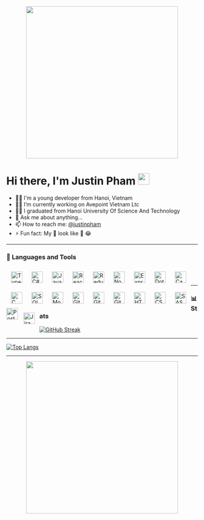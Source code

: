 <div id="header" align="center">
  <img src="https://media1.giphy.com/media/v1.Y2lkPTc5MGI3NjExYWZqMWRwcW0yM2V6M2M3OWs5dW5oMHFwcDYzOHY4eTF2OXZ6dTFuYSZlcD12MV9pbnRlcm5hbF9naWZfYnlfaWQmY3Q9cw/gjrYDwbjnK8x36xZIO/giphy.gif" width="400"/>
</div>

<h1>
  Hi there, I'm Justin Pham 
  <img src="https://media.giphy.com/media/hvRJCLFzcasrR4ia7z/giphy.gif" width="30px"/>
</h1>

- 🙋‍♂️ I'm a young developer from Hanoi, Vietnam
- 👨‍💻 I’m currently working on Avepoint Vietnam Ltc
- 🧑‍🎓 I graduated from Hanoi University Of Science And Technology
- 💬 Ask me about anything...
- 📫 How to reach me: <a href = "mailto:phamduythang00@gmail.com">@justinpham</a>
- ⚡ Fun fact: My 👀 look like 🐼 😂

<hr/>

### 🧰 Languages and Tools

<img align="left" alt="TypeScript" width="30px" style="margin:12px;" src="https://cdn.jsdelivr.net/gh/devicons/devicon/icons/typescript/typescript-plain.svg" />
<img align="left" alt="C#" width="30px" style="margin:12px;" src="https://cdn.jsdelivr.net/gh/devicons/devicon/icons/csharp/csharp-plain.svg" />
<img align="left" alt="JavaScript" width="30px" style="margin:12px;" src="https://cdn.jsdelivr.net/gh/devicons/devicon/icons/javascript/javascript-plain.svg" />
<img align="left" alt="React" width="30px" style="margin:12px;" src="https://cdn.jsdelivr.net/gh/devicons/devicon/icons/react/react-original.svg" />
<img align="left" alt="Redux" width="30px" style="margin:12px;" src="https://cdn.jsdelivr.net/gh/devicons/devicon/icons/redux/redux-original.svg" />
<img align="left" alt="NodeJS" width="30px" style="margin:12px;" src="https://cdn.jsdelivr.net/gh/devicons/devicon/icons/nodejs/nodejs-original.svg" />
<img align="left" alt="Express" width="30px" style="margin:12px;" src="https://res.cloudinary.com/justinpham311/image/upload/v1692540185/icons8-express-js_fdvyia.svg" />
<img align="left" alt="DotNetCore" width="30px" style="margin:12px;" src="https://cdn.jsdelivr.net/gh/devicons/devicon/icons/dotnetcore/dotnetcore-original.svg" />
<img align="left" alt="C++" width="30px" style="margin:12px;" src="https://cdn.jsdelivr.net/gh/devicons/devicon/icons/cplusplus/cplusplus-line.svg" />
<img align="left" alt="C" width="30px" style="margin:12px;" src="https://cdn.jsdelivr.net/gh/devicons/devicon/icons/c/c-original.svg" />
<img align="left" alt="SQLServer" width="30px" style="margin:12px;" src="https://img.icons8.com/color/48/microsoft-sql-server.png" />
<img align="left" alt="Mongodb" width="30px" style="margin:12px;" src="https://cdn.jsdelivr.net/gh/devicons/devicon/icons/mongodb/mongodb-original.svg" />
<img align="left" alt="Git" width="30px" style="margin:12px;" src="https://cdn.jsdelivr.net/gh/devicons/devicon/icons/git/git-original.svg" />
<img align="left" alt="GitHub" width="30px" style="margin:12px;" src="https://img.icons8.com/nolan/64/github.png" />
<img align="left" alt="GitLab" width="30px" style="margin:12px;" src="https://cdn.jsdelivr.net/gh/devicons/devicon/icons/gitlab/gitlab-original.svg" />
<img align="left" alt="HTML" width="30px" style="margin:12px;" src="https://cdn.jsdelivr.net/gh/devicons/devicon/icons/html5/html5-plain.svg" />
<img align="left" alt="CSS" width="30px" style="margin:12px;" src="https://cdn.jsdelivr.net/gh/devicons/devicon/icons/css3/css3-plain.svg" />
<img align="left" alt="SASS" width="30px" style="margin:12px;" src="https://cdn.jsdelivr.net/gh/devicons/devicon/icons/sass/sass-original.svg" />
<img align="left" alt="Postman" width="30px" style="margin:12pxss;" src="https://img.icons8.com/external-tal-revivo-color-tal-revivo/48/external-postman-is-the-only-complete-api-development-environment-logo-color-tal-revivo.png" />
<img align="left" alt="Jira" width="30px" style="margin:12px;" src="https://cdn.jsdelivr.net/gh/devicons/devicon/icons/jira/jira-original.svg" />
<br />
<br />
<hr />

### 📊 Stats
[![GitHub Streak](http://github-readme-streak-stats.herokuapp.com?user=justinplayingcode&theme=dark&border_radius=8&date_format=M%20j%5B%2C%20Y%5D&background=281C56&border=EBEBEB&ring=85649E&dates=EAEB89&stroke=7DEBCF&sideLabels=EBB5EB&fire=EB9124&currStreakLabel=AEEBC8&currStreakNum=EBE5DB)](https://git.io/streak-stats)
<br />
<hr />

[![Top Langs](https://github-readme-stats.vercel.app/api/top-langs/?username=justinplayingcode&layout=compact&theme=vision-friendly-dark)](https://github.com/anuraghazra/github-readme-stats)
<br />
<hr />

<div id="footer" align="center">
  <img src="https://media2.giphy.com/media/Up6k8FZY2fv0EDAyBf/giphy.gif?cid=ecf05e47jetl5x5v9ztlor3oidmq1gd3fi7m42xat04xbct5&ep=v1_gifs_search&rid=giphy.gif&ct=g" width="400"/>
</div>
